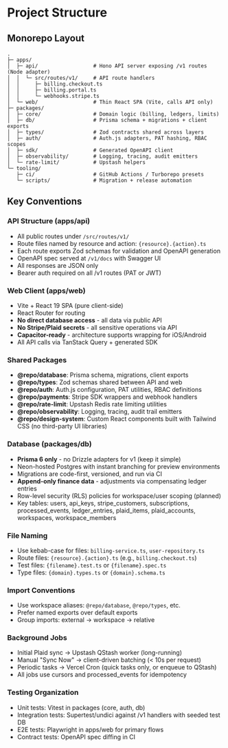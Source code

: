 # Project Structure

## Monorepo Layout

```
.
├─ apps/
│  ├─ api/                  # Hono API server exposing /v1 routes (Node adapter)
│  │  └─ src/routes/v1/     # API route handlers
│  │     ├─ billing.checkout.ts
│  │     ├─ billing.portal.ts
│  │     └─ webhooks.stripe.ts
│  └─ web/                  # Thin React SPA (Vite, calls API only)
├─ packages/
│  ├─ core/                 # Domain logic (billing, ledgers, limits)
│  ├─ db/                   # Prisma schema + migrations + client exports
│  ├─ types/                # Zod contracts shared across layers
│  ├─ auth/                 # Auth.js adapters, PAT hashing, RBAC scopes
│  ├─ sdk/                  # Generated OpenAPI client
│  ├─ observability/        # Logging, tracing, audit emitters
│  └─ rate-limit/           # Upstash helpers
└─ tooling/
   ├─ ci/                   # GitHub Actions / Turborepo presets
   └─ scripts/              # Migration + release automation
```

## Key Conventions

### API Structure (apps/api)

- All public routes under `/src/routes/v1/`
- Route files named by resource and action: `{resource}.{action}.ts`
- Each route exports Zod schemas for validation and OpenAPI generation
- OpenAPI spec served at `/v1/docs` with Swagger UI
- All responses are JSON only
- Bearer auth required on all /v1 routes (PAT or JWT)

### Web Client (apps/web)

- Vite + React 19 SPA (pure client-side)
- React Router for routing
- **No direct database access** - all data via public API
- **No Stripe/Plaid secrets** - all sensitive operations via API
- **Capacitor-ready** - architecture supports wrapping for iOS/Android
- All API calls via TanStack Query + generated SDK

### Shared Packages

- **@repo/database**: Prisma schema, migrations, client exports
- **@repo/types**: Zod schemas shared between API and web
- **@repo/auth**: Auth.js configuration, PAT utilities, RBAC definitions
- **@repo/payments**: Stripe SDK wrappers and webhook handlers
- **@repo/rate-limit**: Upstash Redis rate limiting utilities
- **@repo/observability**: Logging, tracing, audit trail emitters
- **@repo/design-system**: Custom React components built with Tailwind CSS (no third-party UI libraries)

### Database (packages/db)

- **Prisma 6 only** - no Drizzle adapters for v1 (keep it simple)
- Neon-hosted Postgres with instant branching for preview environments
- Migrations are code-first, versioned, and run via CI
- **Append-only finance data** - adjustments via compensating ledger entries
- Row-level security (RLS) policies for workspace/user scoping (planned)
- Key tables: users, api_keys, stripe_customers, subscriptions, processed_events, ledger_entries, plaid_items, plaid_accounts, workspaces, workspace_members

### File Naming

- Use kebab-case for files: `billing-service.ts`, `user-repository.ts`
- Route files: `{resource}.{action}.ts` (e.g., `billing.checkout.ts`)
- Test files: `{filename}.test.ts` or `{filename}.spec.ts`
- Type files: `{domain}.types.ts` or `{domain}.schema.ts`

### Import Conventions

- Use workspace aliases: `@repo/database`, `@repo/types`, etc.
- Prefer named exports over default exports
- Group imports: external → workspace → relative

### Background Jobs

- Initial Plaid sync → Upstash QStash worker (long-running)
- Manual "Sync Now" → client-driven batching (< 10s per request)
- Periodic tasks → Vercel Cron (quick tasks only, or enqueue to QStash)
- All jobs use cursors and processed_events for idempotency

### Testing Organization

- Unit tests: Vitest in packages (core, auth, db)
- Integration tests: Supertest/undici against /v1 handlers with seeded test DB
- E2E tests: Playwright in apps/web for primary flows
- Contract tests: OpenAPI spec diffing in CI
